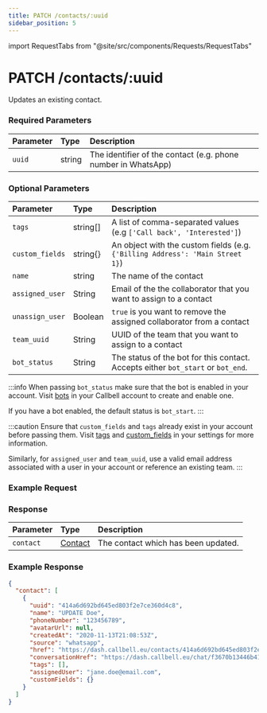 ```yaml
---
title: PATCH /contacts/:uuid
sidebar_position: 5
---
```


import RequestTabs from "@site/src/components/Requests/RequestTabs"

# PATCH /contacts/:uuid

Updates an existing contact.

### Required Parameters

| Parameter | Type   | Description                                                   |
| :-------- | :----- | :------------------------------------------------------------ |
| `uuid`    | string | The identifier of the contact (e.g. phone number in WhatsApp) |

### Optional Parameters

| Parameter       | Type     | Description                                                                      |
| :-------------- | :------- | :------------------------------------------------------------------------------- |
| `tags`          | string[] | A list of comma-separated values (e.g `['Call back', 'Interested']`)             |
| `custom_fields` | string{} | An object with the custom fields (e.g. `{'Billing Address': 'Main Street 1}`)    |
| `name`          | string   | The name of the contact                                                          |
| `assigned_user` | String   | Email of the the collaborator that you want to assign to a contact               |
| `unassign_user` | Boolean  | `true` is you want to remove the assigned collaborator from a contact            |
| `team_uuid`     | String   | UUID of the team that you want to assign to a contact                            |
| `bot_status`    | String   | The status of the bot for this contact. Accepts either `bot_start` or `bot_end`. |

:::info
When passing `bot_status` make sure that the bot is enabled in your account. Visit [bots](https://dash.callbell.eu/bots) in your Callbell account to create and enable one.

If you have a bot enabled, the default status is `bot_start`.
:::

:::caution
Ensure that `custom_fields` and `tags` already exist in your account before passing them. Visit [tags](https://dash.callbell.eu/settings/tags) and [custom_fields](https://dash.callbell.eu/settings/custom_fields) in your settings for more information.

Similarly, for `assigned_user` and `team_uuid`, use a valid email address associated with a user in your account or reference an existing team.
:::

### Example Request

<RequestTabs endpoint='contacts_api' request="patch_contacts"/>

### Response

| Parameter | Type                                           | Description                         |
| :-------- | :--------------------------------------------- | :---------------------------------- |
| `contact` | [Contact](/api/reference/object_types/contact) | The contact which has been updated. |

### Example Response

```json title=response.json
{
  "contact": [
    {
      "uuid": "414a6d692bd645ed803f2e7ce360d4c8",
      "name": "UPDATE Doe",
      "phoneNumber": "123456789",
      "avatarUrl": null,
      "createdAt": "2020-11-13T21:08:53Z",
      "source": "whatsapp",
      "href": "https://dash.callbell.eu/contacts/414a6d692bd645ed803f2e7ce360d4c8",
      "conversationHref": "https://dash.callbell.eu/chat/f3670b13446b412796238b1cd78899f9",
      "tags": [],
      "assignedUser": "jane.doe@email.com",
      "customFields": {}
    }
  ]
}
```
